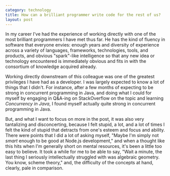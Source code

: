 ```yaml
---
category: technology
title: How can a brilliant programmer write code for the rest of us?
layout: post
---
```


In my career I've had the experience of working directly with one of the most brilliant programmers I have met thus far. He has the kind of fluency in software that everyone envies: enough years and diversity of experience across a variety of languages, frameworks, technologies, tools, and products, and obvious "spark"-like intelligence so that any new idea or technology encountered is immediately obvious and fits in with the consortium of knowledge acquired already.

Working directly downstream of this colleague was one of the greatest privileges I have had as a developer. I was largely expected to know a lot of things that I didn't. For instance, after a few months of expecting to be strong in concurrent programming in Java, and doing what I could for myself by engaging in Q&A-ing on StackOverflow on the topic and learning *Concurrency in Java*, I found myself actually quite strong in concurrent programming in Java.

But, and what I want to focus on more in the post, it was also very tantalizing and disconcerting, because I felt stupid, a lot, and a lot of times I felt the kind of stupid that detracts from one's esteem and focus and ability. There were points that I did a lot of asking myself, "Maybe I'm simply not *smart* enough to be good at Node.js development," and when a thought like this hits when I'm generally short on mental resources, it's been a little too easy to believe. It took a while for me to be able to say, "Wait a minute, the last thing I seriously intellectually struggled with was algebraic geometry. You know, scheme theory," and, the difficulty of the concepts at hand, clearly, pale in comparison.

